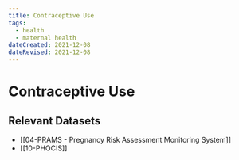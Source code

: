 ```yaml
---
title: Contraceptive Use
tags:
  - health
  - maternal health
dateCreated: 2021-12-08
dateRevised: 2021-12-08
---
```

# Contraceptive Use
## Relevant Datasets
- [[04-PRAMS - Pregnancy Risk Assessment Monitoring System]]
- [[10-PHOCIS]]
